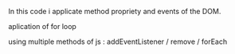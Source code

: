 In this code i applicate method propriety and events of the DOM.

aplication of for loop 

using multiple methods of js : addEventListener / remove / forEach

